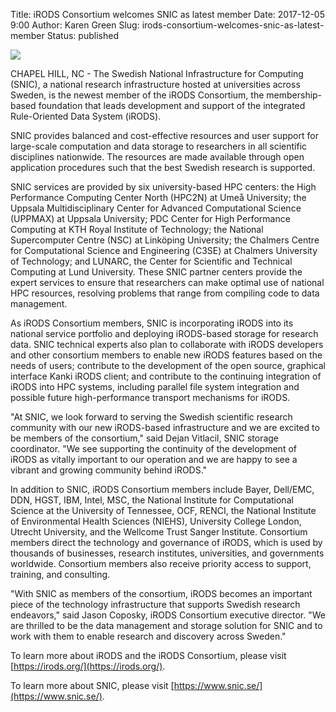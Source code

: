 Title: iRODS Consortium welcomes SNIC as latest member
Date: 2017-12-05 9:00
Author: Karen Green
Slug: irods-consortium-welcomes-snic-as-latest-member
Status: published


<p><img src="{static}/images/snic_logo.png" /></p>

CHAPEL HILL, NC - The Swedish National Infrastructure for Computing (SNIC), a national research infrastructure hosted at universities across Sweden, is the newest member of the iRODS Consortium, the membership-based foundation that leads development and support of the integrated Rule-Oriented Data System (iRODS).

SNIC provides balanced and cost-effective resources and user support for large-scale computation and data storage to researchers in all scientific disciplines nationwide. The resources are made available through open application procedures such that the best Swedish research is supported.

SNIC services are provided by six university-based HPC centers: the High Performance Computing Center North (HPC2N) at Umeå University; the Uppsala Multidisciplinary Center for Advanced Computational Science (UPPMAX) at Uppsala University; PDC Center for High Performance Computing at KTH Royal Institute of Technology; the National Supercomputer Centre (NSC) at Linköping University; the Chalmers Centre for Computational Science and Engineering (C3SE) at Chalmers University of Technology; and LUNARC, the Center for Scientific and Technical Computing at Lund University. These SNIC partner centers provide the expert services to ensure that researchers can make optimal use of national HPC resources, resolving problems that range from compiling code to data management.

As iRODS Consortium members, SNIC is incorporating iRODS into its national service portfolio and deploying iRODS-based storage for research data. SNIC technical experts also plan to collaborate with iRODS developers and other consortium members to enable new iRODS features based on the needs of users; contribute to the development of the open source, graphical interface Kanki iRODS client; and contribute to the continuing integration of iRODS into HPC systems, including parallel file system integration and possible future high-performance transport mechanisms for iRODS.

"At SNIC, we look forward to serving the Swedish scientific research community with our new iRODS-based infrastructure and we are excited to be members of the consortium," said Dejan Vitlacil, SNIC storage coordinator. "We see supporting the continuity of the development of iRODS as vitally important to our operation and we are happy to see a vibrant and growing community behind iRODS."

In addition to SNIC, iRODS Consortium members include Bayer, Dell/EMC, DDN, HGST, IBM, Intel, MSC, the National Institute for Computational Science at the University of Tennessee, OCF, RENCI, the National Institute of Environmental Health Sciences (NIEHS), University College London, Utrecht University, and the Wellcome Trust Sanger Institute. Consortium members direct the technology and governance of iRODS, which is used by thousands of businesses, research institutes, universities, and governments worldwide. Consortium members also receive priority access to support, training, and consulting.

"With SNIC as members of the consortium, iRODS becomes an important piece of the technology infrastructure that supports Swedish research endeavors," said Jason Coposky, iRODS Consortium executive director. "We are thrilled to be the data management and storage solution for SNIC and to work with them to enable research and discovery across Sweden."

To learn more about iRODS and the iRODS Consortium, please visit [https://irods.org/](https://irods.org/).

To learn more about SNIC, please visit [https://www.snic.se/](https://www.snic.se/).
